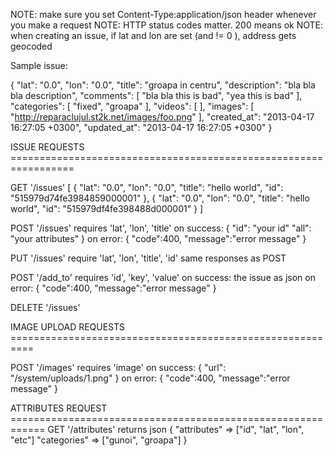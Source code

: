 NOTE: make sure you set Content-Type:application/json header whenever you
make a request
NOTE: HTTP status codes matter. 200 means ok
NOTE: when creating an issue, if lat and lon are set (and != 0 ), address gets geocoded

Sample issue:

{
  "lat": "0.0",
  "lon": "0.0",
  "title": "groapa in centru",
  "description": "bla bla bla description",
  "comments": [
    "bla bla this is bad", "yea this is bad"
  ],
  "categories": [
    "fixed", "groapa"
  ],
  "videos": [
  ],
  "images": [
    "http://reparaclujul.st2k.net/images/foo.png"
  ],
  "created_at": "2013-04-17 16:27:05 +0300",
  "updated_at": "2013-04-17 16:27:05 +0300"
}

ISSUE REQUESTS =================================================================

GET '/issues'
[
  {
    "lat": "0.0",
    "lon": "0.0",
    "title": "hello world",
    "id": "515979d74fe3984859000001"
  },
  {
    "lat": "0.0",
    "lon": "0.0",
    "title": "hello world",
    "id": "515979df4fe398488d000001"
  }
]

POST '/issues'
requires 'lat', 'lon', 'title'
on success:
  {
    "id": "your id"
    "all": "your attributes"
  }
on error:
  {
    "code":400,
    "message":"error message"
  }

PUT '/issues'
require 'lat', 'lon', 'title', 'id'
same responses as POST

POST '/add_to'
requires 'id', 'key', 'value'
on success:
  the issue as json
on error:
  {
    "code":400,
    "message":"error message"
  }


DELETE '/issues'

IMAGE UPLOAD REQUESTS ==========================================================

POST '/images'
requires 'image'
on success:
  { "url": "/system/uploads/1.png" }
on error:
  {
    "code":400,
    "message":"error message"
  }

ATTRIBUTES REQUEST ============================================================
GET '/attributes'
returns json
{
  "attributes" => ["id", "lat", "lon", "etc"]
  "categories" => ["gunoi", "groapa"]
}
